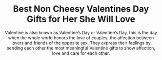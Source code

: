 ---
layout: post
title: Best Non Cheesy Valentines Day Gifts for Her She Will Love
subtitle: Valentine is also known as Valentine’s Day or Valentine’s Day, this is the day when the whole world honors the love of couples, the affection between lovers and friends of the opposite sex. They express their feelings by sending each other the most meaningful Valentine gifts to show affection, love and care for each other.
header-img: "img/post/2023/09/copied/medium_Valentines_Day_Gifts_For_Her_e0ff91b2bc.jpg"
header-style: text
permalink: "/valentines-day-gifts-her/"
catalog: true
tags:
  - Recipients 
  - Men
---   